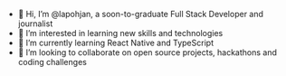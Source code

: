 - 👋 Hi, I’m @lapohjan, a soon-to-graduate Full Stack Developer and journalist
- 👀 I’m interested in learning new skills and technologies
- 🌱 I’m currently learning React Native and TypeScript
- 💞️ I’m looking to collaborate on open source projects, hackathons and coding challenges


